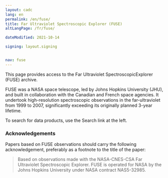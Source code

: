 ```yaml
---
layout: cadc
lang: en
permalink: /en/fuse/
title: Far Ultraviolet Spectroscopic Explorer (FUSE)
altLangPage: /fr/fuse/

dateModified: 2021-10-14

signing: layout.signing


nav: fuse
---
```


<p>
This page provides access to the Far Ultraviolet SpectroscopicExplorer (FUSE) archive.
</p>

<p>
  FUSE was a NASA space telescope, led by Johns Hopkins University
  (JHU), and built in collaboration with the Canadian and French space
  agencies. It undertook high-resolution spectroscopic observations in
  the far-ultraviolet from 1999 to 2007, significantly exceeding its
  originally planned 3-year lifetime.
</p>

<p>
  To search for data products, use the Search link at the left.
</p>

<div class="about_text">

<h3>Acknowledgements</h3>
    <p>
      Papers based on FUSE observations should carry the following
      acknowledgement, preferably as a footnote to the title of the
      paper:
</p>
    <blockquote>
      Based on observations made with the NASA-CNES-CSA Far
      Ultraviolet Spectroscopic Explorer. FUSE is operated for NASA by
      the Johns Hopkins University under NASA contract NAS5-32985.
    </blockquote>
</div>

